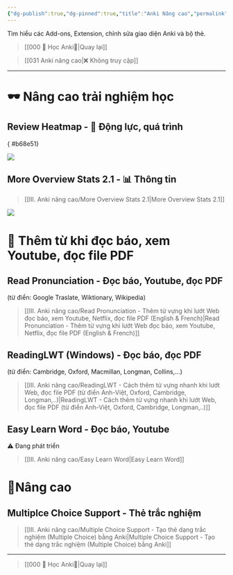 ```yaml
---
{"dg-publish":true,"dg-pinned":true,"title":"Anki Nâng cao","permalink":"/iii-anki-nang-cao/030-anki-nang-cao-publish/","pinned":true,"dgPassFrontmatter":true,"noteIcon":""}
---
```


Tìm hiểu các Add-ons, Extension, chỉnh sửa giao diện Anki và bộ thẻ.

> [[000 🌟 Học Anki🌟\|Quay lại]]

> [[031 Anki nâng cao\|❌ Không truy cập]]

___

# 🕶️ Nâng cao trải nghiệm học
## Review Heatmap - 💪 Động lực, quá trình
{ #b68e51}



![](https://i.imgur.com/H6CkcYh.png)

## More Overview Stats 2.1 - 📊 Thông tin
>[[III. Anki nâng cao/More Overview Stats 2.1\|More Overview Stats 2.1]]

![](https://i.imgur.com/z5to9Cx.png)

# 🔭 Thêm từ khi đọc báo, xem Youtube, đọc file PDF

## Read Pronunciation - Đọc báo, Youtube, đọc PDF
(từ điển: Google Traslate, Wiktionary, Wikipedia)
> [[III. Anki nâng cao/Read Pronunciation - Thêm từ vựng khi lướt Web đọc báo, xem Youtube, Netflix, đọc file PDF (English & French)\|Read Pronunciation - Thêm từ vựng khi lướt Web đọc báo, xem Youtube, Netflix, đọc file PDF (English & French)]] 

## ReadingLWT (Windows) - Đọc báo, đọc PDF
(từ điển: Cambridge, Oxford, Macmillan, Longman, Collins,...)
> [[III. Anki nâng cao/ReadingLWT - Cách thêm từ vựng nhanh khi lướt Web, đọc file PDF (từ điển Anh-Việt, Oxford, Cambridge, Longman,..)\|ReadingLWT - Cách thêm từ vựng nhanh khi lướt Web, đọc file PDF (từ điển Anh-Việt, Oxford, Cambridge, Longman,..)]]

## Easy Learn Word - Đọc báo, Youtube
⚠️ Đang phát triển
> [[III. Anki nâng cao/Easy Learn Word\|Easy Learn Word]]

# 💎Nâng cao
## Multiplce Choice Support - Thẻ trắc nghiệm
>[[III. Anki nâng cao/Multiple Choice Support - Tạo thẻ dạng trắc nghiệm (Multiple Choice) bằng Anki\|Multiple Choice Support - Tạo thẻ dạng trắc nghiệm (Multiple Choice) bằng Anki]]

___
> [[000 🌟 Học Anki🌟\|Quay lại]]